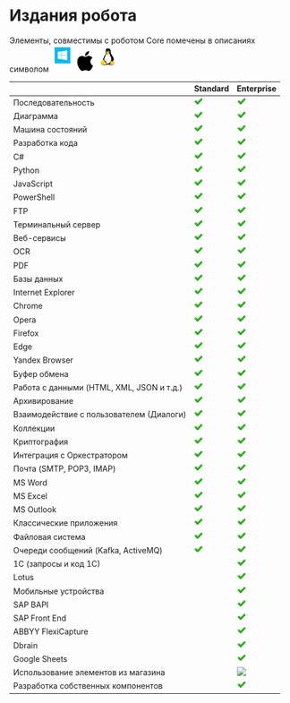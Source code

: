 # Издания робота

Элементы, совместимы с роботом Core помечены в описаниях символом <img src="../../.gitbook/assets/image (858).png" alt="" data-size="line">&#x20;

|                                           | Standard                                                              | Enterprise                                                                                                                                                                                                         |
| ----------------------------------------- | --------------------------------------------------------------------- | ------------------------------------------------------------------------------------------------------------------------------------------------------------------------------------------------------------------ |
| Последовательность                        | <img src="../../.gitbook/assets/check2.png" alt="" data-size="line">  | <img src="../../.gitbook/assets/check2.png" alt="" data-size="line">                                                                                                                                               |
| Диаграмма                                 | <img src="../../.gitbook/assets/check2.png" alt="" data-size="line">  | <img src="../../.gitbook/assets/check2.png" alt="" data-size="line">                                                                                                                                               |
| Машина состояний                          | <img src="../../.gitbook/assets/check2.png" alt="" data-size="line">  | <img src="../../.gitbook/assets/check2.png" alt="" data-size="line">                                                                                                                                               |
| Разработка кода                           | <img src="../../.gitbook/assets/check2.png" alt="" data-size="line">  | <img src="../../.gitbook/assets/check2.png" alt="" data-size="line">                                                                                                                                               |
| C#                                        | <img src="../../.gitbook/assets/check2.png" alt="" data-size="line">  | <img src="../../.gitbook/assets/check2.png" alt="" data-size="line">                                                                                                                                               |
| Python                                    | <img src="../../.gitbook/assets/check2.png" alt="" data-size="line">  | <img src="../../.gitbook/assets/check2.png" alt="" data-size="line">                                                                                                                                               |
| JavaScript                                | <img src="../../.gitbook/assets/check2.png" alt="" data-size="line">  | <img src="../../.gitbook/assets/check2.png" alt="" data-size="line">                                                                                                                                               |
| PowerShell                                | <img src="../../.gitbook/assets/check2.png" alt="" data-size="line">  | <img src="../../.gitbook/assets/check2.png" alt="" data-size="line">                                                                                                                                               |
| FTP                                       | <img src="../../.gitbook/assets/check2.png" alt="" data-size="line">  | <img src="../../.gitbook/assets/check2.png" alt="" data-size="line">                                                                                                                                               |
| Терминальный сервер                       | <img src="../../.gitbook/assets/check2.png" alt="" data-size="line">  | <img src="../../.gitbook/assets/check2.png" alt="" data-size="line">                                                                                                                                               |
| Веб-сервисы                               | <img src="../../.gitbook/assets/check2.png" alt="" data-size="line">  | <img src="../../.gitbook/assets/check2.png" alt="" data-size="line">                                                                                                                                               |
| OCR                                       | <img src="../../.gitbook/assets/check2.png" alt="" data-size="line">  | <img src="../../.gitbook/assets/check2.png" alt="" data-size="line">                                                                                                                                               |
| PDF                                       | <img src="../../.gitbook/assets/check2.png" alt="" data-size="line">  | <img src="../../.gitbook/assets/check2.png" alt="" data-size="line">                                                                                                                                               |
| Базы данных                               | <img src="../../.gitbook/assets/check2.png" alt="" data-size="line">  | <img src="../../.gitbook/assets/check2.png" alt="" data-size="line">                                                                                                                                               |
| Internet Explorer                         | <img src="../../.gitbook/assets/check2.png" alt="" data-size="line">  | <img src="../../.gitbook/assets/check2.png" alt="" data-size="line">                                                                                                                                               |
| Chrome                                    | <img src="../../.gitbook/assets/check2.png" alt="" data-size="line">  | <img src="../../.gitbook/assets/check2.png" alt="" data-size="line">                                                                                                                                               |
| Opera                                     | <img src="../../.gitbook/assets/check2.png" alt="" data-size="line">  | <img src="../../.gitbook/assets/check2.png" alt="" data-size="line">                                                                                                                                               |
| Firefox                                   | <img src="../../.gitbook/assets/check2.png" alt="" data-size="line">  | <img src="../../.gitbook/assets/check2.png" alt="" data-size="line">                                                                                                                                               |
| Edge                                      | <img src="../../.gitbook/assets/check2.png" alt="" data-size="line">  | <img src="../../.gitbook/assets/check2.png" alt="" data-size="line">                                                                                                                                               |
| Yandex Browser                            | <img src="../../.gitbook/assets/check2.png" alt="" data-size="line">  | <img src="../../.gitbook/assets/check2.png" alt="" data-size="line">                                                                                                                                               |
| Буфер обмена                              | <img src="../../.gitbook/assets/check2.png" alt="" data-size="line">  | <img src="../../.gitbook/assets/check2.png" alt="" data-size="line">                                                                                                                                               |
| Работа с данными (HTML, XML, JSON и т.д.) | <img src="../../.gitbook/assets/check2.png" alt="" data-size="line">  | <img src="../../.gitbook/assets/check2.png" alt="" data-size="line">                                                                                                                                               |
| Архивирование                             | <img src="../../.gitbook/assets/check2.png" alt="" data-size="line">  | <img src="../../.gitbook/assets/check2.png" alt="" data-size="line">                                                                                                                                               |
| Взаимодействие с пользователем (Диалоги)  | <img src="../../.gitbook/assets/check2.png" alt="" data-size="line">  | <img src="../../.gitbook/assets/check2.png" alt="" data-size="line">                                                                                                                                               |
| Коллекции                                 | <img src="../../.gitbook/assets/check2.png" alt="" data-size="line">  | <img src="../../.gitbook/assets/check2.png" alt="" data-size="line">                                                                                                                                               |
| Криптография                              | <img src="../../.gitbook/assets/check2.png" alt="" data-size="line">  | <img src="../../.gitbook/assets/check2.png" alt="" data-size="line">                                                                                                                                               |
| Интеграция с Оркестратором                | <img src="../../.gitbook/assets/check2.png" alt="" data-size="line">  | <img src="../../.gitbook/assets/check2.png" alt="" data-size="line">                                                                                                                                               |
| Почта (SMTP, POP3, IMAP)                  | <img src="../../.gitbook/assets/check2.png" alt="" data-size="line">  | <img src="../../.gitbook/assets/check2.png" alt="" data-size="line">                                                                                                                                               |
| MS Word                                   | <img src="../../.gitbook/assets/check2.png" alt="" data-size="line">  | <img src="../../.gitbook/assets/check2.png" alt="" data-size="line">                                                                                                                                               |
| MS Excel                                  | <img src="../../.gitbook/assets/check2.png" alt="" data-size="line">  | <img src="../../.gitbook/assets/check2.png" alt="" data-size="line">                                                                                                                                               |
| MS Outlook                                | <img src="../../.gitbook/assets/check2.png" alt="" data-size="line">  | <img src="../../.gitbook/assets/check2.png" alt="" data-size="line">                                                                                                                                               |
| Классические приложения                   | <img src="../../.gitbook/assets/check2.png" alt="" data-size="line">  | <img src="../../.gitbook/assets/check2.png" alt="" data-size="line">                                                                                                                                               |
| Файловая система                          | <img src="../../.gitbook/assets/check2.png" alt="" data-size="line">  | <img src="../../.gitbook/assets/check2.png" alt="" data-size="line">                                                                                                                                               |
| Очереди сообщений (Kafka, ActiveMQ)       | <img src="../../.gitbook/assets/check2.png" alt="" data-size="line">  | <img src="../../.gitbook/assets/check2.png" alt="" data-size="line">                                                                                                                                               |
| 1С (запросы и код 1С)                     |                                                                       | <img src="../../.gitbook/assets/check2.png" alt="" data-size="line">                                                                                                                                               |
| Lotus                                     |                                                                       | <img src="../../.gitbook/assets/check2.png" alt="" data-size="line">                                                                                                                                               |
| Мобильные устройства                      |                                                                       | <img src="../../.gitbook/assets/check2.png" alt="" data-size="line">                                                                                                                                               |
| SAP BAPI                                  |                                                                       | <img src="../../.gitbook/assets/check2.png" alt="" data-size="line">                                                                                                                                               |
| SAP Front End                             |                                                                       | <img src="../../.gitbook/assets/check2.png" alt="" data-size="line">                                                                                                                                               |
| ABBYY FlexiCapture                        |                                                                       | <img src="../../.gitbook/assets/check2.png" alt="" data-size="line">                                                                                                                                               |
| Dbrain                                    |                                                                       | <img src="../../.gitbook/assets/check2.png" alt="" data-size="line">                                                                                                                                               |
| Google Sheets                             |                                                                       | <img src="../../.gitbook/assets/check2.png" alt="" data-size="line">                                                                                                                                               |
| Использование элементов из магазина       |                                                                       | ​​![](https://files.gitbook.com/v0/b/gitbook-28427.appspot.com/o/assets%2F-M-L9CGkriEo1\_2PfJzA%2F-MNeVKQXwyWfwPzFdFLZ%2F-MNeVSR-Ihx1jZx\_lW4R%2Fcheck2.png?alt=media\&token=1ebcbb92-abf8-42f5-89e2-ba43238b6484) |
| Разработка собственных компонентов        |                                                                       | <img src="../../.gitbook/assets/check2.png" alt="" data-size="line">                                                                                                                                               |
